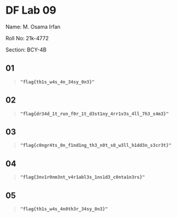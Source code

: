 # DF Lab 09
Name: M. Osama Irfan

Roll No: 21k-4772

Section: BCY-4B


## 01
  
> **`"flag{th1s_w4s_4n_34sy_0n3}"`**
  
## 02
  
> **`"flag{dr34d_1t_run_f0r_1t_d3st1ny_4rr1v3s_4ll_7h3_s4m3}"`**
  
## 03

> **`"flag{c0ngr4ts_0n_f1nd1ng_th3_n0t_s0_w3ll_h1dd3n_s3cr3t}"`**

## 04

> **`"flag{3nv1r0nm3nt_v4r1abl3s_1ns1d3_c0nta1n3rs}"`**
  
## 05

> **`"flag{th1s_w4s_4n0th3r_34sy_0n3}"`**
